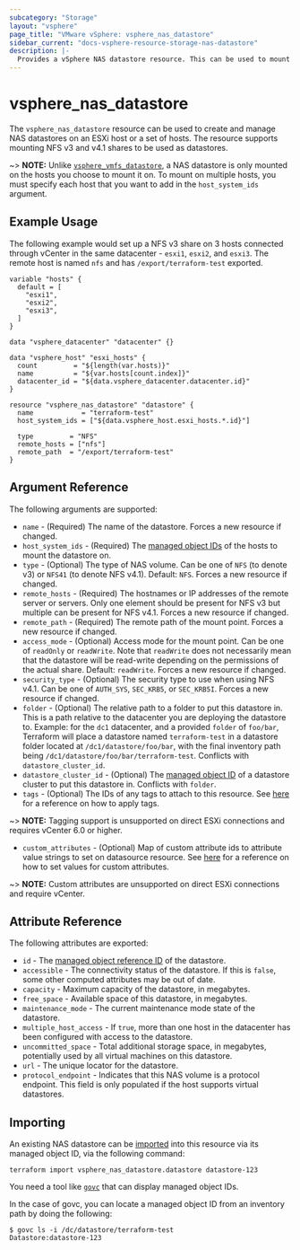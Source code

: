 ```yaml
---
subcategory: "Storage"
layout: "vsphere"
page_title: "VMware vSphere: vsphere_nas_datastore"
sidebar_current: "docs-vsphere-resource-storage-nas-datastore"
description: |-
  Provides a vSphere NAS datastore resource. This can be used to mount a NFS share as a datastore on a host.
---
```


# vsphere\_nas\_datastore

The `vsphere_nas_datastore` resource can be used to create and manage NAS
datastores on an ESXi host or a set of hosts. The resource supports mounting
NFS v3 and v4.1 shares to be used as datastores.

~> **NOTE:** Unlike [`vsphere_vmfs_datastore`][resource-vmfs-datastore], a NAS
datastore is only mounted on the hosts you choose to mount it on. To mount on
multiple hosts, you must specify each host that you want to add in the
`host_system_ids` argument.

[resource-vmfs-datastore]: /docs/providers/vsphere/r/vmfs_datastore.html

## Example Usage

The following example would set up a NFS v3 share on 3 hosts connected through
vCenter in the same datacenter - `esxi1`, `esxi2`, and `esxi3`. The remote host
is named `nfs` and has `/export/terraform-test` exported.

```hcl
variable "hosts" {
  default = [
    "esxi1",
    "esxi2",
    "esxi3",
  ]
}

data "vsphere_datacenter" "datacenter" {}

data "vsphere_host" "esxi_hosts" {
  count         = "${length(var.hosts)}"
  name          = "${var.hosts[count.index]}"
  datacenter_id = "${data.vsphere_datacenter.datacenter.id}"
}

resource "vsphere_nas_datastore" "datastore" {
  name            = "terraform-test"
  host_system_ids = ["${data.vsphere_host.esxi_hosts.*.id}"]

  type         = "NFS"
  remote_hosts = ["nfs"]
  remote_path  = "/export/terraform-test"
}
```

## Argument Reference

The following arguments are supported:

* `name` - (Required) The name of the datastore. Forces a new resource if
  changed.
* `host_system_ids` - (Required) The [managed object IDs][docs-about-morefs] of
  the hosts to mount the datastore on.
* `type` - (Optional) The type of NAS volume. Can be one of `NFS` (to denote
  v3) or `NFS41` (to denote NFS v4.1). Default: `NFS`. Forces a new resource if
  changed.
* `remote_hosts` - (Required) The hostnames or IP addresses of the remote
  server or servers. Only one element should be present for NFS v3 but multiple
  can be present for NFS v4.1. Forces a new resource if changed.
* `remote_path` - (Required) The remote path of the mount point. Forces a new
  resource if changed.
* `access_mode` - (Optional) Access mode for the mount point. Can be one of
  `readOnly` or `readWrite`. Note that `readWrite` does not necessarily mean
  that the datastore will be read-write depending on the permissions of the
  actual share. Default: `readWrite`. Forces a new resource if changed.
* `security_type` - (Optional) The security type to use when using NFS v4.1.
  Can be one of `AUTH_SYS`, `SEC_KRB5`, or `SEC_KRB5I`. Forces a new resource
  if changed.
* `folder` - (Optional) The relative path to a folder to put this datastore in.
  This is a path relative to the datacenter you are deploying the datastore to.
  Example: for the `dc1` datacenter, and a provided `folder` of `foo/bar`,
  Terraform will place a datastore named `terraform-test` in a datastore folder
  located at `/dc1/datastore/foo/bar`, with the final inventory path being
  `/dc1/datastore/foo/bar/terraform-test`. Conflicts with
  `datastore_cluster_id`.
* `datastore_cluster_id` - (Optional) The [managed object
  ID][docs-about-morefs] of a datastore cluster to put this datastore in.
  Conflicts with `folder`.
* `tags` - (Optional) The IDs of any tags to attach to this resource. See
  [here][docs-applying-tags] for a reference on how to apply tags.

[docs-applying-tags]: /docs/providers/vsphere/r/tag.html#using-tags-in-a-supported-resource
[docs-about-morefs]: /docs/providers/vsphere/index.html#use-of-managed-object-references-by-the-vsphere-provider

~> **NOTE:** Tagging support is unsupported on direct ESXi connections and
requires vCenter 6.0 or higher.

* `custom_attributes` - (Optional) Map of custom attribute ids to attribute 
  value strings to set on datasource resource. See 
  [here][docs-setting-custom-attributes] for a reference on how to set values 
  for custom attributes.

[docs-setting-custom-attributes]: /docs/providers/vsphere/r/custom_attribute.html#using-custom-attributes-in-a-supported-resource

~> **NOTE:** Custom attributes are unsupported on direct ESXi connections 
and require vCenter.

## Attribute Reference

The following attributes are exported:

* `id` - The [managed object reference ID][docs-about-morefs] of the datastore.
* `accessible` - The connectivity status of the datastore. If this is `false`,
  some other computed attributes may be out of date.
* `capacity` - Maximum capacity of the datastore, in megabytes.
* `free_space` - Available space of this datastore, in megabytes.
* `maintenance_mode` - The current maintenance mode state of the datastore.
* `multiple_host_access` - If `true`, more than one host in the datacenter has
  been configured with access to the datastore.
* `uncommitted_space` - Total additional storage space, in megabytes,
  potentially used by all virtual machines on this datastore.
* `url` - The unique locator for the datastore.
* `protocol_endpoint` - Indicates that this NAS volume is a protocol endpoint.
  This field is only populated if the host supports virtual datastores. 

## Importing

An existing NAS datastore can be [imported][docs-import] into this resource via
its managed object ID, via the following command:

[docs-import]: https://www.terraform.io/docs/import/index.html

```
terraform import vsphere_nas_datastore.datastore datastore-123
```

You need a tool like [`govc`][ext-govc] that can display managed object IDs.

[ext-govc]: https://github.com/vmware/govmomi/tree/master/govc

In the case of govc, you can locate a managed object ID from an inventory path
by doing the following:

```
$ govc ls -i /dc/datastore/terraform-test
Datastore:datastore-123
```
